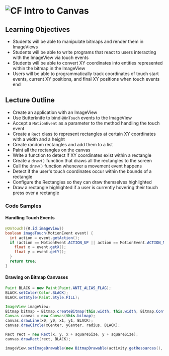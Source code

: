 # ![CF](http://i.imgur.com/7v5ASc8.png) Intro to Canvas


## Learning Objectives
* Students will be able to manipulate bitmaps and render them in ImageViews
* Students will be able to write programs that react to users interacting
  with the ImageView via touch events
* Students will be able to convert XY coordinates into entities represented
  within the bitmap in the ImageView
* Users will be able to programmatically track coordinates of touch
  start events, current XY positions, and final XY positions when touch
  events end

## Lecture Outline
* Create an application with an ImageView
* Use Butterknife to bind `@OnTouch` events to the ImageView
* Accept a `MotionEvent` as a parameter to the method handling the touch event
* Create a `Rect` class to represent rectangles at certain XY coordinates
  with a width and a height
* Create random rectangles and add them to a list
* Paint all the rectangles on the canvas
* Write a function to detect if XY coordinates exist within a rectangle
* Create a `draw()` function that draws all the rectangles to the screen
* Call the `draw()` function whenever a movement event happens
* Detect if the user's touch coordinates occur within the bounds of a rectangle
* Configure the Rectangles so they can draw themselves highlighted
* Draw a rectangle highlighted if a user is currently hovering their touch
  press over a rectangle
  
### Code Samples

#### Handling Touch Events
```java
@OnTouch({R.id.imageView})
boolean imageTouch(MotionEvent event) {
  int action = event.getAction();
  if (action == MotionEvent.ACTION_UP || action == MotionEvent.ACTION_MOVE || action == MotionEvent.ACTION_DOWN) {
    float x = event.getX();
    float y = event.getY();
  }
  return true;
}
```

#### Drawing on Bitmap Canvases
```java
Paint BLACK = new Paint(Paint.ANTI_ALIAS_FLAG);
BLACK.setColor(Color.BLACK);
BLACK.setStyle(Paint.Style.FILL);

ImageView imageView;
Bitmap bitmap = Bitmap.createBitmap(this.width, this.width, Bitmap.Config.RGB_565);
Canvas canvas = new Canvas(this.bitmap);
canvas.drawLine(x0, y0, x1, y1, BLACK);
canvas.drawCircle(xCenter, yCenter, radius, BLACK);

Rect rect = new Rect(x, y, x + squareSize, y + squareSize);
canvas.drawRect(rect, BLACK);

imageView.setImageDrawable(new BitmapDrawable(activity.getResources(), bitmap));
```
